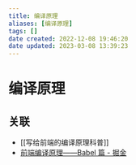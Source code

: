 ```yaml
---
title: 编译原理
aliases: [编译原理]
tags: []
date created: 2022-12-08 19:46:20
date updated: 2023-03-08 13:39:23
---
```


# 编译原理

## 关联

- [[写给前端的编译原理科普]]
- [前端编译原理——Babel 篇 - 掘金](https://juejin.cn/post/7200366809409159205)
